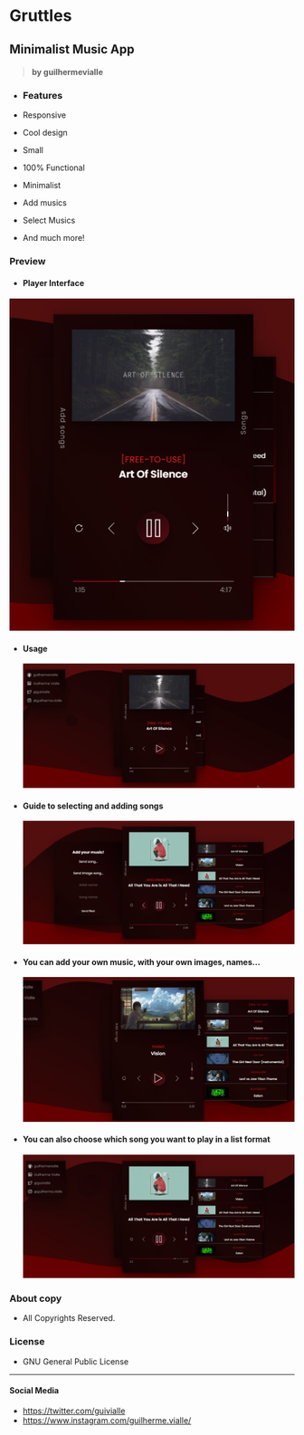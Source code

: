 # Gruttles

## Minimalist Music App

> #### by guilhermevialle

-   ### Features

-   Responsive
-   Cool design
-   Small
-   100% Functional
-   Minimalist
-   Add musics
-   Select Musics
-   And much more!

### Preview

-   #### Player Interface

![Player interface](https://github.com/guilhermevialle/MinimalistMusicPlayerv5.0/blob/main/Minimalist%20Music%20Player%20-%20v5.0/Screenshots/capture.PNG)

-   #### Usage

    ![Player usage guide](https://github.com/guilhermevialle/MinimalistMusicPlayerv5.0/blob/main/Minimalist%20Music%20Player%20-%20v5.0/gifs/gif.gif)

-   #### Guide to selecting and adding songs

       ![Tabs guide](https://github.com/guilhermevialle/MinimalistMusicPlayerv5.0/blob/main/Minimalist%20Music%20Player%20-%20v5.0/Screenshots/capture2.PNG)

-   #### You can add your own music, with your own images, names...

    ![Adding musics](https://github.com/guilhermevialle/MinimalistMusicPlayerv5.0/blob/main/Minimalist%20Music%20Player%20-%20v5.0/gifs/gif2.gif)

-   #### You can also choose which song you want to play in a list format
      ![Playlist](https://github.com/guilhermevialle/MinimalistMusicPlayerv5.0/blob/main/Minimalist%20Music%20Player%20-%20v5.0/Screenshots/capture3.PNG)

### About copy

-   All Copyrights Reserved.

### License

-   GNU General Public License

---

#### Social Media

-   https://twitter.com/guivialle
-   https://www.instagram.com/guilherme.vialle/
